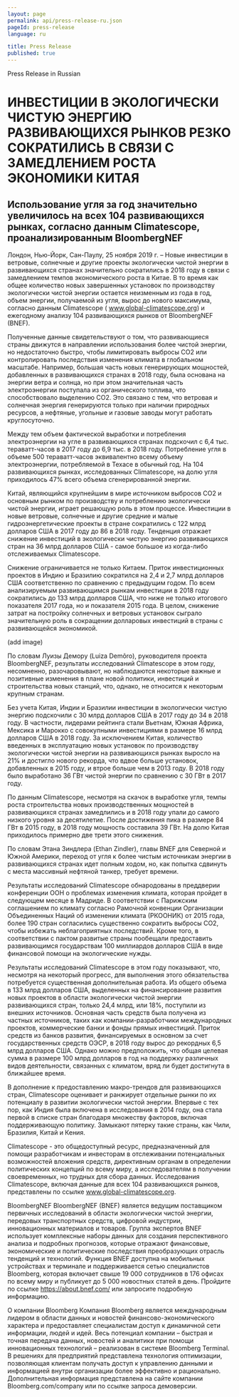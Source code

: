 ```yaml
---
layout: page
permalink: api/press-release-ru.json
pageId: press-release
language: ru

title: Press Release
published: true
---
```


Press Release in Russian
# ИНВЕСТИЦИИ В ЭКОЛОГИЧЕСКИ ЧИСТУЮ ЭНЕРГИЮ РАЗВИВАЮЩИХСЯ РЫНКОВ РЕЗКО СОКРАТИЛИСЬ В СВЯЗИ С ЗАМЕДЛЕНИЕМ РОСТА ЭКОНОМИКИ КИТАЯ

## Использование угля за год значительно увеличилось на всех 104 развивающихся рынках, согласно данным Climatescope,  проанализированным BloombergNEF 

Лондон, Нью-Йорк, Сан-Паулу, 25 ноября 2019 г. – Новые инвестиции в ветровые, солнечные и другие проекты экологически чистой энергии в развивающихся странах значительно сократились в 2018 году в связи с замедлением темпов экономического роста в Китае. В то время как общее количество новых завершенных установок по производству экологически чистой энергии остается неизменным из года в год, объем энергии, получаемой из угля, вырос до нового максимума, согласно данным Climatescope ( www.global-climatescope.org) и ежегодному анализу 104 развивающихся рынков от BloombergNEF (BNEF). 

Полученные данные свидетельствуют о том, что развивающиеся страны движутся в направлении использования более чистой энергии, но недостаточно быстро, чтобы лимитировать выбросы СО2 или контролировать последствия изменения климата в глобальном масштабе. Например, большая часть новых генерирующих мощностей, добавленных в развивающихся странах в 2018 году, была основана на энергии ветра и солнца, но при этом значительная часть электроэнергии поступала из органического топлива, что способствовало выделению СО2. Это связано с тем, что ветровая и солнечная энергия генерируются только при наличии природных ресурсов, а нефтяные, угольные и газовые заводы могут работать круглосуточно.

Между тем объем фактической выработки и потребления электроэнергии на угле в развивающихся странах подскочил с 6,4 тыс. тераватт-часов в 2017 году до 6,9 тыс. в 2018 году. Потребление угля в объеме 500 тераватт-часов эквивалентно всему объему электроэнергии, потребляемой в Техасе в обычный год. На 104 развивающихся рынках, исследованных Climatescope, на долю угля приходилось 47% всего объема сгенерированной энергии. 

Китай, являющийся крупнейшим в мире источником выбросов CO2 и основным рынком по производству и потреблению экологически чистой энергии, играет решающую роль в этом процессе. Инвестиции в новые ветровые, солнечные и другие средние и малые гидроэнергетические проекты в стране сократились с 122 млрд долларов США в 2017 году до 86 в 2018 году. Тенденция отражает снижение инвестиций в экологически чистую энергию развивающихся стран на 36 млрд долларов США - самое большое из когда-либо отслеживаемых Climatescope.

Снижение ограничивается не только Китаем. Приток инвестиционных проектов в Индию и Бразилию сократился на 2,4 и 2,7 млрд долларов США соответственно по сравнению с предыдущим годом. По всем анализируемым развивающимся рынкам инвестиции в 2018 году сократились до 133 млрд долларов США, что ниже не только итогового показателя 2017 года, но и показателя 2015 года. В целом, снижение затрат на постройку солнечных и ветровых установок сыграло значительную роль в сокращении долларовых инвестиций в страны с развивающейся экономикой. 

(add image)

По словам Луизы Демору (Luiza Demôro), руководителя проекта BloombergNEF, результаты исследований Climatescope в этом году, несомненно, разочаровывают, но наблюдаются некоторые важные и позитивные изменения в плане новой политики, инвестиций и строительства новых станций, что, однако, не относится к некоторым крупным странам.

Без учета Китая, Индии и Бразилии инвестиции в экологически чистую энергию подскочили с 30 млрд долларов США в 2017 году до 34 в 2018 году. В частности, лидерами рейтинга стали Вьетнам, Южная Африка, Мексика и Марокко с совокупными инвестициями в размере 16 млрд долларов США в 2018 году. За исключением Китая, количество введенных в эксплуатацию новых установок по производству экологически чистой энергии на развивающихся рынках выросло на 21% и достигло нового рекорда, что вдвое больше установок, добавленных в 2015 году, и втрое больше чем в 2013 году. В 2018 году было выработано 36 ГВт чистой энергии по сравнению с 30 ГВт в 2017 году. 

По данным Climatescope, несмотря на скачок в выработке угля, темпы роста строительства новых производственных мощностей в развивающихся странах замедлились и в 2018 году упали до самого низкого уровня за десятилетие. После достижения пика в размере 84 ГВт в 2015 году, в 2018 году мощность составила 39 ГВт. На долю Китая приходилось примерно две трети этого снижения. 

По словам Этана Зиндлера (Ethan Zindler), главы BNEF для Северной и Южной Америки, переход от угля к более чистым источникам энергии в развивающихся странах идет полным ходом, но, как попытка сдвинуть с места массивный нефтяной танкер, требует времени.

Результаты исследований Climatescope обнародованы в преддверии конференции ООН о проблемах изменения климата, которая пройдет в следующем месяце в Мадриде. В соответствии с Парижским соглашением по климату согласно Рамочной конвенции Организации Объединенных Наций об изменении климата (РКООНИК) от 2015 года, более 190 стран согласились существенно сократить выбросы CO2, чтобы избежать неблагоприятных последствий. Кроме того, в соответствии с пактом развитые страны пообещали предоставить развивающимся государствам 100 миллиардов долларов США в виде финансовой помощи на экологические нужды. 

Результаты исследований Climatescope в этом году показывают, что, несмотря на некоторый прогресс, для выполнения этого обязательства потребуется существенная дополнительная работа.  Из общего объема в 133 млрд долларов США, выделенных на финансирование развития новых проектов в области экологически чистой энергии развивающихся стран, только 24,4 млрд, или 18%, поступили из внешних источников. Основная часть средств была получена из частных источников, таких как компании-разработчики международных проектов, коммерческие банки и фонды прямых инвестиций. Приток средств из банков развития, финансируемых в основном за счет государственных средств ОЭСР, в 2018 году вырос до рекордных 6,5 млрд долларов США. Однако можно предположить, что общая целевая сумма в размере 100 млрд долларов в год на поддержку различных видов деятельности, связанных с климатом, вряд ли будет достигнута в ближайшее время. 

В дополнение к предоставлению макро-трендов для развивающихся стран, Climatescope оценивает и ранжирует отдельные рынки по их потенциалу в развитии экологически чистой энергии. Впервые с тех пор, как Индия была включена в исследования в 2014 году, она стала первой в списке стран благодаря множеству факторов, включая поддерживающую политику. Замыкают пятерку такие страны, как Чили, Бразилия, Китай и Кения.

Climatescope - это общедоступный ресурс, предназначенный для помощи разработчикам и инвесторам в отслеживании потенциальных возможностей вложения средств, директивным органам в определении политических концепций по всему миру, а исследователям в получении своевременных, но трудных для сбора данных. Исследования Climatescope, включая данные для всех 104 развивающихся рынков, представлены по ссылке www.global-climatescope.org.

BloombergNEF
BloombergNEF (BNEF) является ведущим поставщиком первичных исследований в области экологически чистой энергии, передовых транспортных средств, цифровой индустрии, инновационных материалов и товаров. Группа экспертов BNEF использует комплексные наборы данных для создания перспективного анализа и подробных прогнозов, которые отражают финансовые, экономические и политические последствия преобразующих отрасль тенденций и технологий.  Функция BNEF доступна на мобильных устройствах и терминале и поддерживается сетью специалистов Bloomberg, которая включает свыше 19 000 сотрудников в 176 офисах по всему миру и публикует до 5 000 новостных статей в день. Пройдите по ссылке https://about.bnef.com/ или запросите подробную информацию.

О компании Bloomberg
Компания Bloomberg является международным лидером в области данных и новостей финансово-экономического характера и предоставляет специалистам доступ к динамичной сети информации, людей и идей. Весь потенциал компании – быстрая и точная передача данных, новостей и аналитики при помощи инновационных технологий – реализован в системе Bloomberg Terminal. В решениях для предприятий представлена технология оптимизации, позволяющая клиентам получать доступ к управлению данными и информацией внутри организации более эффективно и рационально. Дополнительная информация представлена на сайте компании Bloomberg.com/company или по ссылке запроса демоверсии.
